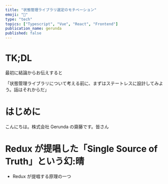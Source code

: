 ```yaml
---
title: "状態管理ライブラリ選定のモチベーション"
emoji: "🧐"
type: "tech"
topics: ["Typescript", "Vue", "React", "Frontend"]
publication_name: gerunda
published: false
---
```


# TK;DL

最初に結論からお伝えすると

「状態管理ライブラリについて考える前に、まずはステートレスに設計してみよう。話はそれからだ」

# はじめに

こんにちは。株式会社 Gerunda の齋藤です。皆さん

# Redux が提唱した「Single Source of Truth」という幻:晴

- Redux が提唱する原理の一つ
